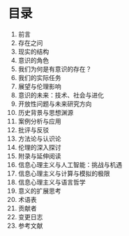 # 目录

1. 前言
2. 存在之问
3. 现实的结构
4. 意识的角色
5. 我们为何是有意识的存在？
6. 我们的实际任务
7. 展望与伦理影响
8. 意识的未来：技术、社会与进化
9. 开放性问题与未来研究方向
10. 历史背景与思想渊源
11. 案例分析与应用
12. 批评与反驳
13. 方法论与认识论
14. 伦理的深入探讨
15. 附录与延伸阅读
16. 信息心理主义与人工智能：挑战与机遇
17. 信息心理主义与计算与模拟的极限
18. 信息心理主义与语言哲学
19. 意义的扩展思考
20. 术语表
21. 贡献者
22. 变更日志
23. 参考文献
